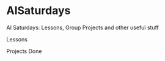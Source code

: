 # AISaturdays
AI Saturdays: Lessons, Group Projects and other useful stuff

Lessons


Projects Done

